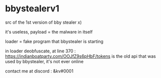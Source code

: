 # bbystealerv1
src of the 1st version of bby stealer x)

it's useless, payload = the malware in itself 

loader = fake program that bbystealer is starting

in loader deobfuscate, at line 370 : https://indianboatparty.com/OOJfZ9s6pHbF/tokens is the old api that was used by bbystealer, it's not ever online 

contact me at discord : &kv#0001
